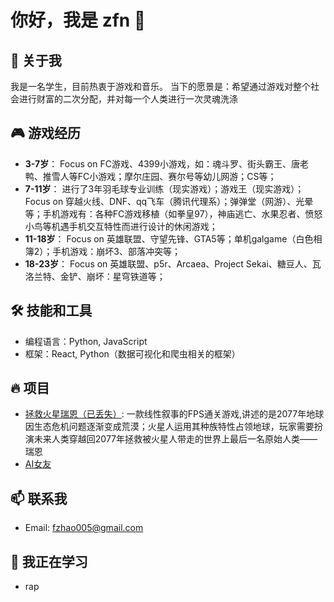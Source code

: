 
<!--
## Hi there 👋

**zfn1225/zfn1225** is a ✨ _special_ ✨ repository because its `README.md` (this file) appears on your GitHub profile.

Here are some ideas to get you started:

- 🔭 I’m currently working on ...
- 🌱 I’m currently learning ...
- 👯 I’m looking to collaborate on ...
- 🤔 I’m looking for help with ...
- 💬 Ask me about ...
- 📫 How to reach me: ...
- 😄 Pronouns: ...
- ⚡ Fun fact: ...
-->

# 你好，我是 zfn 👋

## 🚀 关于我
我是一名学生，目前热衷于游戏和音乐。
当下的愿景是：希望通过游戏对整个社会进行财富的二次分配，并对每一个人类进行一次灵魂洗涤

## 🎮 游戏经历
- **3-7岁**： Focus on FC游戏、4399小游戏，如：魂斗罗、街头霸王、唐老鸭、推雪人等FC小游戏；摩尔庄园、赛尔号等幼儿网游；CS等；
- **7-11岁**： 进行了3年羽毛球专业训练（现实游戏）；游戏王（现实游戏）；Focus on 穿越火线、DNF、qq飞车（腾讯代理系）；弹弹堂（网游）、光晕等；手机游戏有：各种FC游戏移植（如拳皇97），神庙逃亡、水果忍者、愤怒小鸟等机遇手机交互特性而进行设计的休闲游戏；
- **11-18岁**： Focus on 英雄联盟、守望先锋、GTA5等；单机galgame（白色相簿2）；手机游戏：崩坏3、部落冲突等；
- **18-23岁**： Focus on 英雄联盟、p5r、Arcaea、Project Sekai、糖豆人、瓦洛兰特、金铲、崩坏：星穹铁道等；

## 🛠 技能和工具
- 编程语言：Python, JavaScript
- 框架：React, Python（数据可视化和爬虫相关的框架）


<!--
## 📊 GitHub 统计
![你的GitHub统计](https://github-readme-stats.vercel.app/api?username=你的用户名&show_icons=true&theme=radical)
-->

## 🔥 项目
- [拯救火星瑞恩（已丢失）](已丢失): 一款线性叙事的FPS通关游戏,讲述的是2077年地球因生态危机问题逐渐变成荒漠；火星人运用其种族特性占领地球，玩家需要扮演未来人类穿越回2077年拯救被火星人带走的世界上最后一名原始人类——瑞恩
- [AI女友](已死)


## 📫 联系我
- Email: fzhao005@gmail.com


## 🌱 我正在学习
- rap
